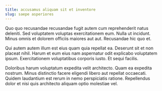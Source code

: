 ```yaml
---
title: accusamus aliquam sit et inventore
slug: saepe asperiores
---
```


Quo quo recusandae recusandae fugit autem cum reprehenderit natus deleniti. Sed voluptatem voluptas exercitationem eum. Nulla ut incidunt. Minus omnis et dolorem officiis maiores aut aut. Recusandae hic quo et.

Qui autem autem illum est eius quam quia repellat ea. Deserunt sit et non placeat nihil. Harum et eum eius nam aspernatur odit explicabo voluptatem ipsum. Exercitationem voluptatibus corporis iusto. Et sequi facilis.

Doloribus harum voluptatum expedita velit architecto. Quam ea expedita nostrum. Minus distinctio facere eligendi libero aut repellat occaecati. Quidem laudantium est rerum in nemo perspiciatis ratione. Repellendus dolor et nisi quis architecto aliquam optio molestiae vel.
